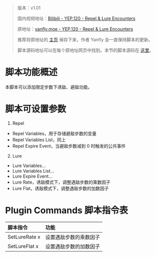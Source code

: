 > 版本：v1.01
>
> 国内视频地址：[Bilibili - YEP.120 - Repel & Lure Encounters](https://www.bilibili.com/video/av3174787/#page=125)
>
> 原地址：[yanfly.moe - YEP.120 - Repel & Lure Encounters](http://yanfly.moe/2016/11/19/yep-120-repel-lure-encounters-title-rpg-maker-mv/)
> 
> 推荐将原地址的 [主页](http://yanfly.moe/yep/) 保存下来，作者 Yanfly 会一直保持脚本的更新。
> 
> 脚本源码地址可以在每个原地址网页中找到。本节的脚本源码在 [这里](https://www.dropbox.com/s/z85yupbmclzco45/YEP_RepelLureEncounters.js?dl=0)。

# 脚本功能概述

本脚本可以添加限定步数下诱敌、避敌功能。

# 脚本可设置参数

1. Repel

- Repel Variables，用于存储避敌步数的变量
- Repel Variables List，同上
- Repel Expire Event，当避敌步数减到 0 时触发的公共事件

2. Lure

- Lure Variables...
- Lure Variables List...
- Lure Expire Event...
- Lure Rate，诱敌模式下，调整遇敌步数的乘数因子
- Lure Flat，诱敌模式下，调整遇敌步数的加数因子

# Plugin Commands 脚本指令表

脚本指令|功能
:-|:-
SetLureRate x            |设置遇敌步数的乘数因子
SetLureFlat x            |设置遇敌步数的加数因子
